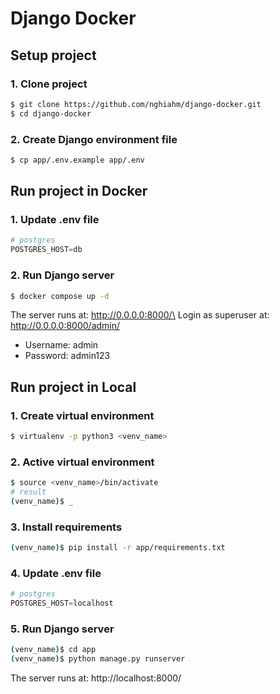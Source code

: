 # Django Docker

## Setup project
### 1. Clone project
```bash
$ git clone https://github.com/nghiahm/django-docker.git
$ cd django-docker
```
### 2. Create Django environment file
```bash
$ cp app/.env.example app/.env
```

## Run project in Docker
### 1. Update .env file
```python
# postgres
POSTGRES_HOST=db
```
### 2. Run Django server
```bash
$ docker compose up -d
```
The server runs at: http://0.0.0.0:8000/\
Login as superuser at: http://0.0.0.0:8000/admin/
- Username: admin
- Password: admin123

## Run project in Local
### 1. Create virtual environment
```bash
$ virtualenv -p python3 <venv_name>
```
### 2. Active virtual environment
```bash
$ source <venv_name>/bin/activate
# result
(venv_name)$ _
```
### 3. Install requirements
```bash
(venv_name)$ pip install -r app/requirements.txt
```
### 4. Update .env file
```python
# postgres
POSTGRES_HOST=localhost
```
### 5. Run Django server
```bash
(venv_name)$ cd app
(venv_name)$ python manage.py runserver
```
The server runs at: http://localhost:8000/